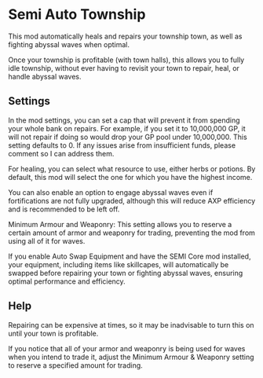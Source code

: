 # Semi Auto Township

This mod automatically heals and repairs your township town, as well as fighting abyssal waves when optimal.

Once your township is profitable (with town halls), this allows you to fully idle township, without ever having to revisit your town to repair, heal, or handle abyssal waves.

## Settings
In the mod settings, you can set a cap that will prevent it from spending your whole bank on repairs. For example, if you set it to 10,000,000 GP, it will not repair if doing so would drop your GP pool under 10,000,000. This setting defaults to 0. If any issues arise from insufficient funds, please comment so I can address them.

For healing, you can select what resource to use, either herbs or potions. By default, this mod will select the one for which you have the highest income.

You can also enable an option to engage abyssal waves even if fortifications are not fully upgraded, although this will reduce AXP efficiency and is recommended to be left off.

Minimum Armour and Weaponry: This setting allows you to reserve a certain amount of armor and weaponry for trading, preventing the mod from using all of it for waves.

If you enable Auto Swap Equipment and have the SEMI Core mod installed, your equipment, including items like skillcapes, will automatically be swapped before repairing your town or fighting abyssal waves, ensuring optimal performance and efficiency.

## Help
Repairing can be expensive at times, so it may be inadvisable to turn this on until your town is profitable.

If you notice that all of your armor and weaponry is being used for waves when you intend to trade it, adjust the Minimum Armour & Weaponry setting to reserve a specified amount for trading.

